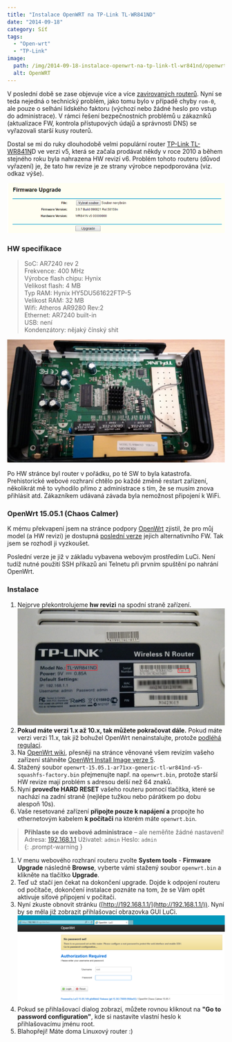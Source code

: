 ```yaml
---
title: "Instalace OpenWRT na TP-Link TL-WR841ND"
date: "2014-09-18"
category: Síť
tags: 
  - "Open-wrt"
  - "TP-Link"
image: 
  path: /img/2014-09-18-instalace-openwrt-na-tp-link-tl-wr841nd/openwrt-gradient.jpg
  alt: OpenWRT
---
```


V poslední době se zase objevuje více a více [zavirovaných routerů](https://blog.trendmicro.com/trendlabs-security-intelligence/mobile-devices-used-to-execute-dns-malware-against-home-routers/). Nyní se teda nejedná o technický problém, jako tomu bylo v případě chyby `rom-0`, ale pouze o selhání lidského faktoru (výchozí nebo žádné heslo pro vstup do administrace). V rámci řešení bezpečnostních problémů u zákazníků (aktualizace FW, kontrola přístupových údajů a správnosti DNS) se vyřazovali starší kusy routerů.

Dostal se mi do ruky dlouhodobě velmi populární router [TP-Link TL-WR841N](https://cz.tp-link.com/download/TL-WR841N_V5.html)D ve verzi v5, která se začala prodávat někdy v roce 2010 a během stejného roku byla nahrazena HW revizí v6. Problém tohoto routeru (důvod vyřazení) je, že tato hw revize je ze strany výrobce nepodporována (viz. odkaz výše).

![fw-update](/img/2014-09-18-instalace-openwrt-na-tp-link-tl-wr841nd/fw-update.png)
   
### HW specifikace

> SoC: AR7240 rev 2 <br>
> Frekvence: 400 MHz <br>
> Výrobce flash chipu: Hynix <br>
> Velikost flash: 4 MB <br>
> Typ RAM: Hynix HY5DU561622FTP-5 <br>
> Velikost RAM: 32 MB <br>
> Wifi: Atheros AR9280 Rev:2 <br>
> Ethernet: AR7240 built-in <br>
> USB: není <br>
> Kondenzátory: nějaký čínský shit  

![HW](/img/2014-09-18-instalace-openwrt-na-tp-link-tl-wr841nd/IMG_20161010_144317.jpg)

Po HW stránce byl router v pořádku, po té SW to byla katastrofa. Prehistorické webové rozhraní chtělo po každé změně restart zařízení, několikrát mě to vyhodilo přímo z administrace s tím, že se musím znova přihlásit atd. Zákazníkem udávaná závada byla nemožnost připojení k WiFi.

### OpenWrt 15.05.1 (Chaos Calmer)

K mému překvapení jsem na stránce podpory [OpenWrt](https://wiki.openwrt.org/toh/tp-link/tl-wr841nd) zjistil, že pro můj model (a HW revizi) je dostupná [poslední verze](https://forum.openwrt.org/viewtopic.php?pid=315110#p315110) jejich alternativního FW. Tak jsem se rozhodl ji vyzkoušet.

Poslední verze je již v základu vybavena webovým prostředím LuCi. Není tudíž nutné použití SSH příkazů ani Telnetu při prvním spuštění po nahrání OpenWrt.

### Instalace

1. Nejprve překontrolujeme **hw revizi** na spodní straně zařízení. ![hw_rev](/img/2014-09-18-instalace-openwrt-na-tp-link-tl-wr841nd/IMG_20161010_144039.jpg)
2. **Pokud máte verzi 1.x až 10.x, tak můžete pokračovat dále.** Pokud máte verzi verzi 11.x, tak již bohužel OpenWrt nenainstalujte, protože [podléhá regulaci](https://www.root.cz/clanky/regulace-routeru-zakazou-nam-openwrt/).
3. Na [OpenWrt wiki](https://wiki.openwrt.org/toh/tp-link/tl-wr841nd), přesněji na stránce věnované všem revizím vašeho zařízení stáhněte [OpenWrt Install Image verze 5](https://downloads.openwrt.org/chaos_calmer/15.05.1/ar71xx/generic/openwrt-15.05.1-ar71xx-generic-tl-wr841nd-v5-squashfs-factory.bin).
4. Stažený soubor `openwrt-15.05.1-ar71xx-generic-tl-wr841nd-v5-squashfs-factory.bin` přejmenujte např. na `openwrt.bin`, protože starší HW revize mají problém s adresou delší než 64 znaků.
5. Nyní **proveďte HARD RESET** vašeho routeru pomocí tlačítka, které se nachází na zadní straně (nejlépe tužkou nebo párátkem po dobu alespoň 10s).
6. Vaše resetované zařízení **připojte pouze k napájení a** propojte ho ethernetovým kabelem **k počítači** na kterém máte `openwrt.bin`.

> **Přihlaste se do webové administrace** – ale neměňte žádné nastavení!  
> Adresa: [192.168.1.1](http://192.168.1.1/) Uživatel: `admin` Heslo: `admin`  
{: .prompt-warning }
1. V menu webového rozhraní routeru zvolte **System tools** - **Firmware Upgrade** následně **Browse**, vyberte vámi stažený soubor `openwrt.bin` a klikněte na tlačítko **Upgrade**.
2. Teď už stačí jen čekat na dokončení upgrade. Dojde k odpojení routeru od počítače, dokončení instalace poznáte na tom, že se Vám opět aktivuje síťové připojení v počítači.
3. Nyní zkuste obnovit stránku ([http://192.168.1.1/](http://192.168.1.1/)). Nyní by se měla již zobrazit přihlašovací obrazovka GUI LuCi. ![openwrt](/img/2014-09-18-instalace-openwrt-na-tp-link-tl-wr841nd/openwrt-luci.png)
4. Pokud se přihlašovací dialog zobrazí, můžete rovnou kliknout na **"Go to password configuration"**, kde si nastavíte vlastní heslo k přihlašovacímu jménu root.
5. Blahopřeji! Máte doma Linuxový router :)
